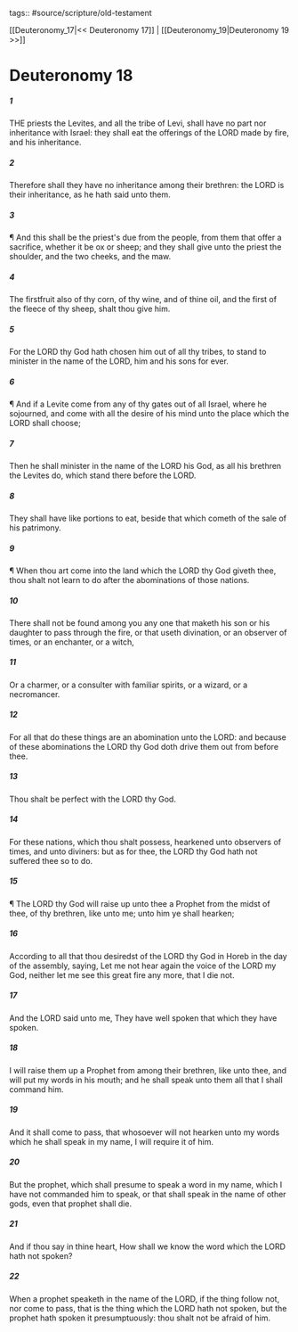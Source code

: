 tags:: #source/scripture/old-testament

[[Deuteronomy_17|<< Deuteronomy 17]] | [[Deuteronomy_19|Deuteronomy 19 >>]]

# Deuteronomy 18

##### 1

THE priests the Levites, and all the tribe of Levi, shall have no part nor inheritance with Israel: they shall eat the offerings of the LORD made by fire, and his inheritance.

##### 2

Therefore shall they have no inheritance among their brethren: the LORD is their inheritance, as he hath said unto them.

##### 3

¶ And this shall be the priest's due from the people, from them that offer a sacrifice, whether it be ox or sheep; and they shall give unto the priest the shoulder, and the two cheeks, and the maw.

##### 4

The firstfruit also of thy corn, of thy wine, and of thine oil, and the first of the fleece of thy sheep, shalt thou give him.

##### 5

For the LORD thy God hath chosen him out of all thy tribes, to stand to minister in the name of the LORD, him and his sons for ever.

##### 6

¶ And if a Levite come from any of thy gates out of all Israel, where he sojourned, and come with all the desire of his mind unto the place which the LORD shall choose;

##### 7

Then he shall minister in the name of the LORD his God, as all his brethren the Levites do, which stand there before the LORD.

##### 8

They shall have like portions to eat, beside that which cometh of the sale of his patrimony.

##### 9

¶ When thou art come into the land which the LORD thy God giveth thee, thou shalt not learn to do after the abominations of those nations.

##### 10

There shall not be found among you any one that maketh his son or his daughter to pass through the fire, or that useth divination, or an observer of times, or an enchanter, or a witch,

##### 11

Or a charmer, or a consulter with familiar spirits, or a wizard, or a necromancer.

##### 12

For all that do these things are an abomination unto the LORD: and because of these abominations the LORD thy God doth drive them out from before thee.

##### 13

Thou shalt be perfect with the LORD thy God.

##### 14

For these nations, which thou shalt possess, hearkened unto observers of times, and unto diviners: but as for thee, the LORD thy God hath not suffered thee so to do.

##### 15

¶ The LORD thy God will raise up unto thee a Prophet from the midst of thee, of thy brethren, like unto me; unto him ye shall hearken;

##### 16

According to all that thou desiredst of the LORD thy God in Horeb in the day of the assembly, saying, Let me not hear again the voice of the LORD my God, neither let me see this great fire any more, that I die not.

##### 17

And the LORD said unto me, They have well spoken that which they have spoken.

##### 18

I will raise them up a Prophet from among their brethren, like unto thee, and will put my words in his mouth; and he shall speak unto them all that I shall command him.

##### 19

And it shall come to pass, that whosoever will not hearken unto my words which he shall speak in my name, I will require it of him.

##### 20

But the prophet, which shall presume to speak a word in my name, which I have not commanded him to speak, or that shall speak in the name of other gods, even that prophet shall die.

##### 21

And if thou say in thine heart, How shall we know the word which the LORD hath not spoken?

##### 22

When a prophet speaketh in the name of the LORD, if the thing follow not, nor come to pass, that is the thing which the LORD hath not spoken, but the prophet hath spoken it presumptuously: thou shalt not be afraid of him.
